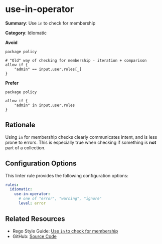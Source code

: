 # use-in-operator

**Summary**: Use `in` to check for membership

**Category**: Idiomatic

**Avoid**
```rego
package policy

# "Old" way of checking for membership - iteration + comparison
allow if {
    "admin" == input.user.roles[_]
}
```

**Prefer**
```rego
package policy

allow if {
    "admin" in input.user.roles
}
```

## Rationale

Using `in` for membership checks clearly communicates intent, and is less prone to errors. This is especially true when
checking if something is **not** part of a collection.

## Configuration Options

This linter rule provides the following configuration options:

```yaml
rules:
  idiomatic:
    use-in-operator:
      # one of "error", "warning", "ignore"
      level: error
```

## Related Resources

- Rego Style Guide: [Use `in` to check for membership](https://github.com/StyraInc/rego-style-guide#use-in-to-check-for-membership)
- GitHub: [Source Code](https://github.com/open-policy-agent/regal/blob/main/bundle/regal/rules/idiomatic/use-in-operator/use_in_operator.rego)
